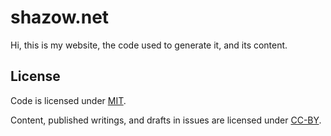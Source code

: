 # shazow.net

Hi, this is my website, the code used to generate it, and its content.

## License

Code is licensed under [MIT](https://github.com/shazow/shazow.net/blob/master/LICENSE).

Content, published writings, and drafts in issues are licensed under [CC-BY](https://creativecommons.org/licenses/by/4.0/).
